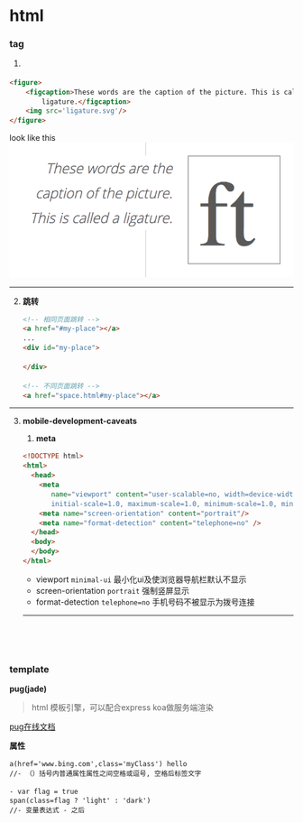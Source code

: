 # html

### tag
1. <figure>

```html
<figure>
    <figcaption>These words are the caption of the picture. This is called a
        ligature.</figcaption>
    <img src='ligature.svg'/>
</figure>
```

look like this ![figure](./imgs/figure.png)

------



2. **<a> 跳转**

   ```html
   <!-- 相同页面跳转 -->
   <a href="#my-place"></a>
   ...
   <div id="my-place">
       
   </div>

   <!-- 不同页面跳转 -->
   <a href="space.html#my-place"></a>
   ```

------



3. **mobile-development-caveats**

   1. **meta**

   ```html
   <!DOCTYPE html>
   <html>
     <head>
       <meta 
          name="viewport" content="user-scalable=no, width=device-width, 
          initial-scale=1.0, maximum-scale=1.0, minimum-scale=1.0, minimal-ui"/>
       <meta name="screen-orientation" content="portrait"/>
       <meta name="format-detection" content="telephone=no" />
     </head>
     <body>
     </body>
   </html>
   ```

   * viewport `minimal-ui`  最小化ui及使浏览器导航栏默认不显示
   * screen-orientation `portrait` 强制竖屏显示
   * format-detection `telephone=no` 手机号码不被显示为拨号连接

   ------

   ​

   ​
### template



**pug(jade)**

> html 模板引擎，可以配合express koa做服务端渲染 

[pug在线文档](https://pugjs.org/language/attributes.html) 

**属性**

```jade
a(href='www.bing.com',class='myClass') hello
//- （）括号内普通属性属性之间空格或逗号, 空格后标签文字

- var flag = true
span(class=flag ? 'light' : 'dark')
//- 变量表达式 - 之后
```

